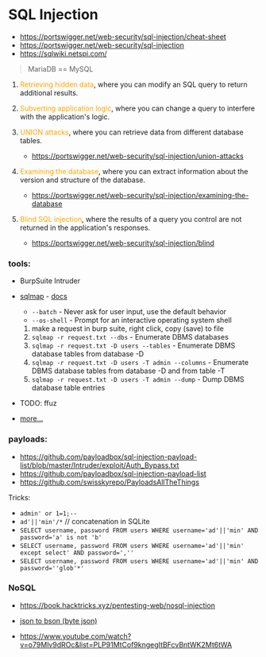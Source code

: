 # SQL Injection

- https://portswigger.net/web-security/sql-injection/cheat-sheet
- https://portswigger.net/web-security/sql-injection
- https://sqlwiki.netspi.com/

> MariaDB == MySQL

1. <span style="color:orange">Retrieving hidden data</span>, where you can modify an SQL query to return additional results.
2. <span style="color:orange">Subverting application logic</span>, where you can change a query to interfere with the application's logic.
3. <span style="color:orange">UNION attacks</span>, where you can retrieve data from different database tables.

   - https://portswigger.net/web-security/sql-injection/union-attacks

4. <span style="color:orange">Examining the database</span>, where you can extract information about the version and structure of the database.

   - https://portswigger.net/web-security/sql-injection/examining-the-database

5. <span style="color:orange">Blind SQL injection</span>, where the results of a query you control are not returned in the application's responses.

   - https://portswigger.net/web-security/sql-injection/blind

### tools:

- BurpSuite Intruder
- [sqlmap](https://github.com/sqlmapproject/sqlmap) - [docs](https://github.com/sqlmapproject/sqlmap/wiki/Usage)

  - `--batch` - Never ask for user input, use the default behavior
  - `--os-shell` - Prompt for an interactive operating system shell

  1. make a request in burp suite, right click, copy (save) to file
  2. `sqlmap -r request.txt --dbs` - Enumerate DBMS databases
  3. `sqlmap -r request.txt -D users --tables` - Enumerate DBMS database tables from database -D
  4. `sqlmap -r request.txt -D users -T admin --columns` - Enumerate DBMS database tables from database -D and from table -T
  5. `sqlmap -r request.txt -D users -T admin --dump` - Dump DBMS database table entries

- TODO: ffuz
- [more...](https://github.com/The-Art-of-Hacking/h4cker/blob/master/web_application_testing/sql-injection-tools.md)

### payloads:

- https://github.com/payloadbox/sql-injection-payload-list/blob/master/Intruder/exploit/Auth_Bypass.txt
- https://github.com/payloadbox/sql-injection-payload-list
- https://github.com/swisskyrepo/PayloadsAllTheThings

Tricks:

- `admin' or 1=1;--`
- `ad'||'min'/*` // concatenation in SQLite
- `SELECT username, password FROM users WHERE username='ad'||'min' AND password='a' is not 'b'`
- `SELECT username, password FROM users WHERE username='ad'||'min' except select' AND password=','' `
- `SELECT username, password FROM users WHERE username='ad'||'min' AND password=''glob'*'`

### NoSQL

- https://book.hacktricks.xyz/pentesting-web/nosql-injection

- [json to bson (byte json)](https://onlinejsontools.com/convert-json-to-bson)

- https://www.youtube.com/watch?v=o79Mlv9dROc&list=PLP91MtCof9kngegItBFcvBntWK2Mt6tWA

